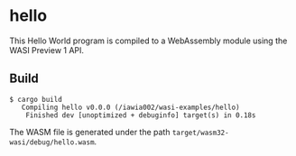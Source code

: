 # hello

This Hello World program is compiled to a WebAssembly module using the WASI Preview 1 API.

## Build

```
$ cargo build
   Compiling hello v0.0.0 (/iawia002/wasi-examples/hello)
    Finished dev [unoptimized + debuginfo] target(s) in 0.18s
```

The WASM file is generated under the path `target/wasm32-wasi/debug/hello.wasm`.
